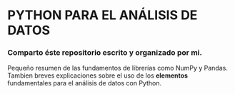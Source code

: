 # PYTHON PARA EL ANÁLISIS DE DATOS
### Comparto éste repositorio escrito y organizado por mi. 
Pequeño resumen de las fundamentos de librerías como NumPy y Pandas. Tambien breves explicaciones sobre el uso de los **elementos** fundamentales para el análisis de datos con Python.
